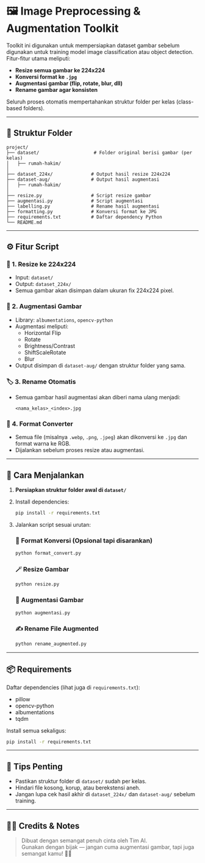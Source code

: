 # 🖼️ Image Preprocessing & Augmentation Toolkit

Toolkit ini digunakan untuk mempersiapkan dataset gambar sebelum digunakan untuk training model image classification atau object detection. Fitur-fitur utama meliputi:

- **Resize semua gambar ke 224x224**
- **Konversi format ke `.jpg`**
- **Augmentasi gambar (flip, rotate, blur, dll)**
- **Rename gambar agar konsisten**

Seluruh proses otomatis mempertahankan struktur folder per kelas (class-based folders).

---

## 📁 Struktur Folder

```
project/
├── dataset/                    # Folder original berisi gambar (per kelas)
│   ├── rumah-hakim/
│   
├── dataset_224x/              # Output hasil resize 224x224
├── dataset-aug/               # Output hasil augmentasi
│   ├── rumah-hakim/
│
├── resize.py                  # Script resize gambar
├── augmentasi.py              # Script augmentasi
├── labelling.py               # Rename hasil augmentasi
├── formatting.py              # Konversi format ke JPG
├── requirements.txt           # Daftar dependency Python
└── README.md
```

---

## ⚙️ Fitur Script

### 🔄 1. Resize ke 224x224

- Input: `dataset/`
- Output: `dataset_224x/`
- Semua gambar akan disimpan dalam ukuran fix 224x224 pixel.

### 🧪 2. Augmentasi Gambar

- Library: `albumentations`, `opencv-python`
- Augmentasi meliputi:
  - Horizontal Flip
  - Rotate
  - Brightness/Contrast
  - ShiftScaleRotate
  - Blur
- Output disimpan di `dataset-aug/` dengan struktur folder yang sama.

### 🏷️ 3. Rename Otomatis

- Semua gambar hasil augmentasi akan diberi nama ulang menjadi:
  ```
  <nama_kelas>_<index>.jpg
  ```

### 🧼 4. Format Converter

- Semua file (misalnya `.webp`, `.png`, `.jpeg`) akan dikonversi ke `.jpg` dan format warna ke RGB.
- Dijalankan sebelum proses resize atau augmentasi.

---

## 🚀 Cara Menjalankan

1. **Persiapkan struktur folder awal di `dataset/`**
2. Install dependencies:

   ```bash
   pip install -r requirements.txt
   ```

3. Jalankan script sesuai urutan:

   ### 🔧 Format Konversi (Opsional tapi disarankan)
   ```bash
   python format_convert.py
   ```

   ### 🪄 Resize Gambar
   ```bash
   python resize.py
   ```

   ### 🎨 Augmentasi Gambar
   ```bash
   python augmentasi.py
   ```

   ### ✍️ Rename File Augmented
   ```bash
   python rename_augmented.py
   ```

---

## 📦 Requirements

Daftar dependencies (lihat juga di `requirements.txt`):

- pillow
- opencv-python
- albumentations
- tqdm

Install semua sekaligus:

```bash
pip install -r requirements.txt
```

---

## 🧠 Tips Penting

- Pastikan struktur folder di `dataset/` sudah per kelas.
- Hindari file kosong, korup, atau berekstensi aneh.
- Jangan lupa cek hasil akhir di `dataset_224x/` dan `dataset-aug/` sebelum training.

---

## 🙋‍♀️ Credits & Notes

> Dibuat dengan semangat penuh cinta oleh Tim AI.  
> Gunakan dengan bijak — jangan cuma augmentasi gambar, tapi juga semangat kamu! 🚀💪
